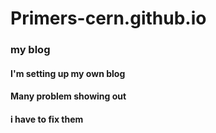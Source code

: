 # Primers-cern.github.io
### my blog
#### I'm setting up my own blog
#### Many problem showing out 
#### i have to fix them

